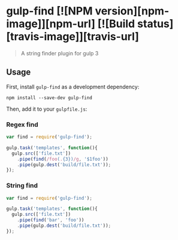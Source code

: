 # gulp-find [![NPM version][npm-image]][npm-url] [![Build status][travis-image]][travis-url]
> A string finder plugin for gulp 3

## Usage

First, install `gulp-find` as a development dependency:

```shell
npm install --save-dev gulp-find
```

Then, add it to your `gulpfile.js`:

### Regex find
```javascript
var find = require('gulp-find');

gulp.task('templates', function(){
  gulp.src(['file.txt'])
    .pipe(find(/foo(.{3})/g, '$1foo'))
    .pipe(gulp.dest('build/file.txt'));
});
```
### String find
```javascript
var find = require('gulp-find');

gulp.task('templates', function(){
  gulp.src(['file.txt'])
    .pipe(find('bar', 'foo'))
    .pipe(gulp.dest('build/file.txt'));
});
```
